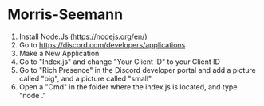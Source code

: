 # Morris-Seemann

1. Install Node.Js (https://nodejs.org/en/)
2. Go to https://discord.com/developers/applications
3. Make a New Application
4. Go to "Index.js" and change "Your Client ID" to your Client ID
5. Go to "Rich Presence" in the Discord developer portal and add a picture called "big", and a picture called "small"
6. Open a "Cmd" in the folder where the index.js is located, and type "node ."
